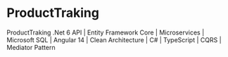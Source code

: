 # ProductTraking
ProductTraking .Net 6 API | Entity Framework Core | Microservices | Microsoft SQL | Angular 14 |  Clean Architecture | C# | TypeScript | CQRS | Mediator Pattern
